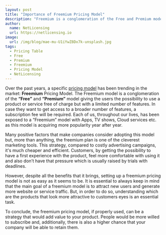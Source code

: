 ```yaml
---
layout: post
title: "Importance of Freemium Pricing Model"
description: "Freemium is a conglomeration of the Free and Premium model giving the users the possibility to use a product or service free of charge but with a limited number of features"
author:
  name: NetLicensing
  url: https://netlicensing.io
image:
  url: /img/blog/mae-mu-U1iYwZ8Dx7k-unsplash.jpg
tags:
  - Pricing Table
  - Free
  - Premium
  - Freemium
  - Pricing Model
  - NetLicensing
---
```


Over the past years, a specific [pricing model](/membership-management/) has been trending in the market: **Freemium** Pricing Model. The Freemium model is a conglomeration of the **“Free”** and **“Premium”** model giving the users the possibility to use a product or service free of charge but with a limited number of features. In case they want to get access to a broader number of features, a subscription fee will be required. Each of us, throughout our lives, has been exposed to a “Freemium” model with Apps, TV shows, Cloud services etc. as this model is acquiring more popularity year after year.

Many positive factors that make companies consider adopting this model but, more than anything, the freemium plan is one of the cleverest marketing tools. This strategy, compared to costly advertising campaigns, it's much cheaper and efficient. Customers, by getting the possibility to have a first experience with the product, feel more comfortable with using it and also don’t have that pressure which is usually raised by trials with deadlines.

However, despite all the benefits that it brings, setting up a freemium pricing model is not as easy as it seems to be. It is essential to always keep in mind that the main goal of a freemium model is to attract new users and generate more website or service traffic. But, in order to do so, understanding which are the products that look more attractive to customers eyes is an essential task.

To conclude, the freemium pricing model, if properly used, can be a strategy that would add value to your product. People would be more willed to subscribe and, additionally, there is also a higher chance that your company will be able to retain them.
